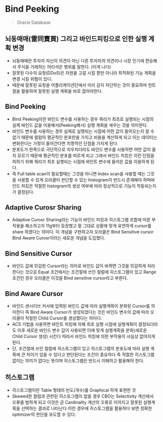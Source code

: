 # Bind Peeking
> Oracle Database
## 뇌동매매(雷同賣買) 그리고 바인드피킹으로 인한 실행 계획 변경
- 뇌동매매란 투자자 자신의 의견이 아닌 다른 투자자의 의견이나 시장 인기에 편승해서 주식을 거래하는 어리석은 행위를 말한다. (이게
나다)
- 잘못된 다수의 요청(DDoS)은 자원을 고갈 시킬 뿐만 아니라 최적화된 기능 계획을 변경 시킬 위험이 있다.
- 때문에 잘못된 요청을 어플리케이션단에서 미리 감지 차단하는 것이 중요하며 힌트절을 활용하여 잘못된 실행 계획을 바로 잡아야한다.
## Bind Peeking
- Bind Peeking이란 바인드 변수를 사용하는 경우 쿼리가 최초로 실행되는 시점의 실제 바인드 값을 이용해서(Peeking해서) 실행 계획을 세우는 것을 의미한다.
- 바인드 변수를 사용하는 경우 실제로 실행되는 시점에 어떤 값이 들어오는지 알 수 없기 때문에 컬럼의 평균적인 분포만을 가지고 비용을 계산하게 되고 이는 데이터는 변화한다는 가정이 들어간다면 치명적인 단점을 가지게 된다.
- 분포도가 한쪽으로 극단적으로 치우치더라도 바인드 변수를 사용하면 어떤 값이 올 지 모르기 때문에 평균적인 분포를 따르게 되고 그래서 바인드 피킹은 이런 단점을 피하기 위해 쿼리가 최초 실행되는 시점에 바인트 변수에 들어온 값을 이용하게 된다.
- 즉 Full table scan이 필요할때는 그것을 아니면 Index scan을 사용할 때는 그것을 사용할 수 있게 오라클이 판단할 수 있는 histogram이 반드시 존재해야 하며바인드 피킹은 적절한 histogram의 생성 여부에 따라 정상적으로 기능이 작동되는지가 결정된다.
## Adaptive Curosr Sharing
- Adaptive Curosr Sharing라는 기능이 바인드 피킹과 히스토그램 조합에 따른 부작용을 해소하고자 11g부터 등장했고 말 그대로 상황에 맞게 유연하게 cursor를 share 하겠다는 의미다. 이 개념을 구현하고자 오라클은 Bind Sensitive cursor Bind Aware Curosr이라는 새로운 개념을 도입했다.
## Bind Sensitive Cursor
- 바인드 값에 민감한 Cursor라는 의미로 바인드 값이 바뀌면 그것을 민감하게 처리한다는 것으로 Equal 조건에서는 조건절에 쓰인 컬럼에 히스토그램이 있고 Range 조건인 경우 오라클은 이것을 Bind sensitive cursor라고 부른다.
## Bind Aware Cursor
- 바인드 센시티브 커서에 입력된 바인드 값에 따라 실행계획이 분화된 Cursor를 의미한다 즉 Bind Aware Cursor가 생성되었다는 것은 바인드 변수의 값에 따라 오라클이 적절한 Child Cursor를 생성했다는 의미다.
- ACS 기법을 사용하면 바인트 피킹에 의해 최초 실행 시점에 실행계획이 결정되더라도 이후 새로운 바인드 변수 값이 사용되면 이에 맞게 실행계획을 분화(새로운 Child Cursor 생성) 시킨다 따라서 바인드 피킹에 의한 부작용이 사실상 없어지게 된다.
- 단, 조건절에 쓰인 컬럼에 히스토그램이 있고 히스토그램의 분포도에 따라 실행 계획에 큰 차이가 있을 수 있다고 판단된다는 조건이 중요하다 즉 적절한 히스토그램 없이는 의미가 없다는 뜻이며 히스토그램은 반드시 이해하고 활용해야 한다.
## 히스토그램
- 히스토그램이란 Table 형태의 빈도(개수)를 Graphical 하게 표현한 것
- Skewed한 컬럼과 관련된 히스토그램이 없을 경우 CBO는 Selectivity 계산에서 오류를 범하게 되고 이것은 곧 Cardinality 계산의 오류로 이어지고 잘못된 실행계획을 선택하는 결과로 나타난다 이런 경우에 히스토그램을 활용하다 보면 정확한 optimizer의 판단을 유도할 수 있다.
